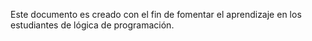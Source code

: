 

Este documento es creado con el fin de fomentar el aprendizaje en los estudiantes de lógica de programación. 
